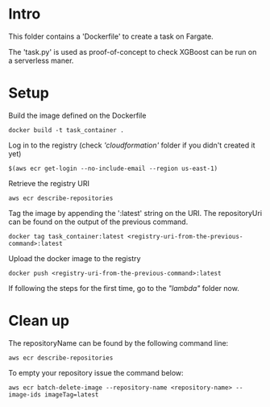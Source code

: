 # Intro
This folder contains a 'Dockerfile' to create a task on Fargate.

The 'task.py' is used as proof-of-concept to check XGBoost can be run on a serverless maner.

# Setup

Build the image defined on the Dockerfile
```
docker build -t task_container .
```

Log in to the registry (check *'cloudformation'* folder if you didn't created it yet)
```
$(aws ecr get-login --no-include-email --region us-east-1)
```

Retrieve the registry URI
```
aws ecr describe-repositories
```

Tag the image by appending the ':latest' string on the URI. The repositoryUri can be found on the output of the previous command.
```
docker tag task_container:latest <registry-uri-from-the-previous-command>:latest
```

Upload the docker image to the registry
```
docker push <registry-uri-from-the-previous-command>:latest
```

If following the steps for the first time, go to the *"lambda"* folder now.

# Clean up
The repositoryName can be found by the following command line:
```
aws ecr describe-repositories
```

To empty your repository issue the command below:
```
aws ecr batch-delete-image --repository-name <repository-name> --image-ids imageTag=latest
```
